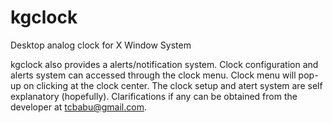 # kgclock
Desktop analog clock for X Window System

kgclock also provides a alerts/notification system. Clock configuration
and alerts system can accessed through the clock menu. Clock menu will
pop-up on clicking at the clock center. The clock setup and atert system
are self explanatory (hopefully). Clarifications if any can be obtained
from the developer at tcbabu@gmail.com.
